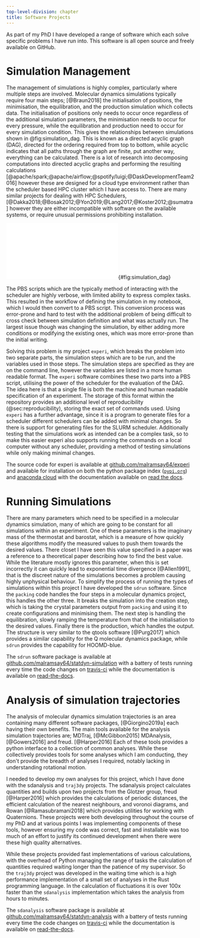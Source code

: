 ```yaml
---
top-level-division: chapter
title: Software Projects
---
```


As part of my PhD I have developed a range of software
which each solve specific problems I have run into.
This software is all open source and freely available on GitHub.

# Simulation Management

The management of simulations is highly complex,
particularly where multiple steps are involved.
Molecular dynamics simulations typically require four main steps; [@Braun2018]
the initialisation of positions,
the minimisation,
the equilibration,
and the production simulation which collects data.
The initialisation of positions only needs to occur once
regardless of the additional simulation parameters,
the minimisation needs to occur for every pressure,
while the equilibration and production
need to occur for every simulation condition.
This gives the relationships between simulations
shown in @fig:simulation_dag.
This is known as a directed acyclic graph (DAG),
directed for the ordering required from top to bottom,
while acyclic indicates that all paths through the graph are finite,
put another way, everything can be calculated.
There is a lot of research into decomposing computations
into directed acyclic graphs
and performing the resulting calculations [@apache/spark;@apache/airflow;@spotify/luigi;@DaskDevelopmentTeam2016]
however these are designed for a cloud type environment
rather than the scheduler based HPC cluster which I have access to.
There are many similar projects
for dealing with HPC Schedulers, [@Dakka2018;@Bosak2012;@Yon2019;@Lang2017;@Koster2012;@sumatra]
however they are either incompatible with software on the available systems,
or require unusual permissions prohibiting installation.

![Drawing the dependencies of each simulation, starting at initialisation we get a tree
of nodes.](08_Appendix/figures/simulation.pdf){#fig:simulation_dag}

The PBS scripts which are the typically method of
interacting with the scheduler are highly verbose,
with limited ability to express complex tasks.
This resulted in the workflow of
defining the simulation in my notebook,
which I would then convert to a PBS script.
This conversion process was error-prone and hard to test
with the additional problem of being difficult to
cross check between simulation definition and
what was actually run.
The largest issue though was changing the simulation,
by either adding more conditions
or modifying the existing ones,
which was more error-prone than the initial writing.

Solving this problem is my project `experi`,
which breaks the problem into two separate parts,
the simulation steps which are to be run,
and the variables used in those steps.
The simulation steps are specified as they are on the command line,
however the variables are listed in a more human readable format.
The `experi` software combines these two parts into a PBS script,
utilising the power of the scheduler for the evaluation of the DAG.
The idea here is that a single file is
both the machine and human readable specification of an experiment.
The storage of this format within the repository provides
an additional level of reproducibility (@sec:reproducibility),
storing the exact set of commands used.
Using `experi` has a further advantage,
since it is a program to generate files for a scheduler
different schedulers can be added with minimal changes.
So there is support for generating files for the SLURM scheduler.
Additionally testing that the simulations work as intended
can be a complex task,
so to make this easier experi also supports running the commands
on a local computer without any scheduler,
providing a method of testing simulations while only making minimal changes.

The source code for experi is available at [github.com/malramsay64/experi](https://github.com/malramsay64/experi)
and available for installation on both the python package index
([`pypi.org`](https://pypi.org/project/experi)) and [anaconda cloud](https://anaconda.org/malramsay/experi)
with the documentation available on [read the docs](https://experi.readthedocs.io/en/latest/).

# Running Simulations

There are many parameters which need to be specified
in a molecular dynamics simulation,
many of which are going to be constant for all simulations within an experiment.
One of these parameters is the imaginary mass of the thermostat and barostat,
which is a measure of how quickly these algorithms
modify the measured values to push them towards the desired values.
There closet I have seen this value specified in a paper
was a reference to a theoretical paper describing how to find the best value.
While the literature mostly ignores this parameter,
when this is set incorrectly it can quickly lead to
exponential time divergence [@Allen1991],
that is the discreet nature of the simulations becomes a problem
causing highly unphysical behaviour.
To simplify the process
of running the types of simulations within this project
I have developed the `sdrun` software.
Since the `packing` code handles the four steps
in a molecular dynamics project,
this handles the other three.
It breaks the simulation into the creation step,
which is taking the crystal parameters output from `packing`
and using it to create configurations and minimising them.
The next step is handling the equilibration,
slowly ramping the temperature from that of the initialisation
to the desired values.
Finally there is the production,
which handles the output.
The structure is very similar to the qtools software [@Purg2017]
which provides a similar capability for the Q molecular dynamics package,
while `sdrun` provides the capability for HOOMD-blue.

The `sdrun` software package is available at
[github.com/malramsay64/statdyn-simulation](https://github.com/malramsay64/statdyn-simulation)
with a battery of tests running every time the code changes
on [travis-ci](https://travis-ci.org/malramsay64/statdyn-simulation)
while the documentation is available on
[read-the-docs](https://statdyn-simulation.readthedocs.io/en/latest/?badge=latest).

# Analysis of simulation trajectories

The analysis of molecular dynamics simulation trajectories
is an area containing many different software packages, [@Giorgino2019a]
each having their own benefits.
The main tools available for the analysis simulation trajectories are;
MDTraj, [@McGibbon2015]
MDAnalysis, [@Gowers2016] and
freud. [@Harper2016]
Each of these tools provides a python interface
to a collection of common analyses.
While these collectively provides tools
for some analyses which I am conducting,
they don't provide the breadth of analyses I required,
notably lacking in understanding rotational motion.

I needed to develop my own analyses for this project,
which I have done with the sdanalysis and `traj3dy` projects.
The sdanalysis project calculates quantities
and builds upon two projects from the Glotzer group,
freud [@Harper2016] which provides the calculations of periodic distances,
  the efficient calculation of the nearest neighbours, and
  voronoi diagrams, and
Rowan [@Ramasubramani2018] which provides utilities for working with Quaternions.
These projects were both developing throughout the course of my PhD
and at various points I was implementing components of these tools,
however ensuring my code was correct, fast and installable
was too much of an effort to justify its continued development
when there were these high quality alternatives.

While these projects provided fast implementations of various calculations,
with the overhead of Python managing the range of tasks
the calculation of quantities required waiting
longer than the patience of my supervisor.
So the `traj3dy` project was developed in the waiting time
which is a high performance implementation
of a small set of analyses in the Rust programming language.
In the calculation of fluctuations
it is over 100x faster than the `sdanalysis` implementation
which takes the analysis from hours to minutes.

The `sdanalysis` software package is available at
[github.com/malramsay64/statdyn-analysis](https://github.com/malramsay64/statdyn-analysis)
with a battery of tests running every time the code changes
on [travis-ci](https://travis-ci.org/malramsay64/statdyn-analysis)
while the documentation is available on
[read-the-docs](https://statdyn-analysis.readthedocs.io/en/latest/?badge=latest).

<!-- markdownlint-disable-file MD025 -->
